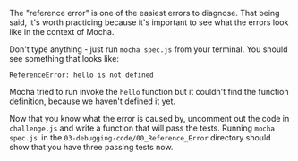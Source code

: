 The "reference error" is one of the easiest errors to diagnose. That being said, it's worth practicing because it's important to see what the errors look like in the context of Mocha.

Don't type anything - just run `mocha spec.js` from your terminal. You should see something that looks like:

```
ReferenceError: hello is not defined
```

Mocha tried to run invoke the `hello` function but it couldn't find the function definition, because we haven't defined it yet.

Now that you know what the error is caused by, uncomment out the code in `challenge.js` and write a function that will pass the tests. Running `mocha spec.js `in the `03-debugging-code/00_Reference_Error` directory should show that you have three passing tests now.
